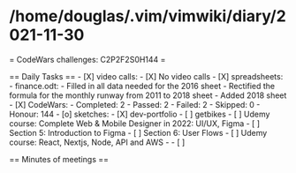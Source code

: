 # /home/douglas/.vim/vimwiki/diary/2021-11-30

= CodeWars challenges: C2P2F2S0H144 =

== Daily Tasks ==
    - [X] video calls:
        - [X] No video calls
    - [X] spreadsheets:
		- finance.odt:
			- Filled in all data needed for the 2016 sheet
			- Rectified the formula for the monthly runway from 2011 to 2018 sheet
			- Added 2018 sheet
    - [X] CodeWars:
		- Completed: 2
		- Passed: 2
		- Failed: 2
		- Skipped: 0
		- Honour: 144
	- [o] sketches:
		- [X] dev-portfolio
		- [ ] getbikes
	- [ ] Udemy course: Complete Web & Mobile Designer in 2022: UI/UX, Figma
		- [ ] Section 5: Introduction to Figma
		- [ ] Section 6: User Flows
	- [ ] Udemy course: React, Nextjs, Node, API and AWS
		- 
	- [ ] 

== Minutes of meetings ==

